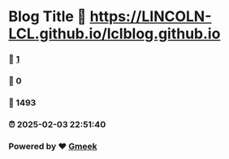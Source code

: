 # Blog Title :link: https://LINCOLN-LCL.github.io/lclblog.github.io 
### :page_facing_up: [1](https://LINCOLN-LCL.github.io/lclblog.github.io/tag.html) 
### :speech_balloon: 0 
### :hibiscus: 1493 
### :alarm_clock: 2025-02-03 22:51:40 
### Powered by :heart: [Gmeek](https://github.com/Meekdai/Gmeek)
